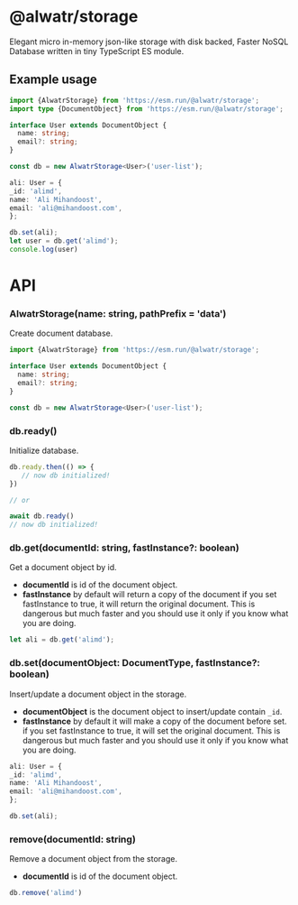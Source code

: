 # @alwatr/storage

Elegant micro in-memory json-like storage with disk backed, Faster NoSQL Database written in tiny TypeScript ES module.

## Example usage

```ts
import {AlwatrStorage} from 'https://esm.run/@alwatr/storage';
import type {DocumentObject} from 'https://esm.run/@alwatr/storage';

interface User extends DocumentObject {
  name: string;
  email?: string;
}

const db = new AlwatrStorage<User>('user-list');

ali: User = {
_id: 'alimd',
name: 'Ali Mihandoost',
email: 'ali@mihandoost.com',
};

db.set(ali);
let user = db.get('alimd');
console.log(user)
```

# API

### AlwatrStorage<T>(name: string, pathPrefix = 'data')

Create document database.

```ts
import {AlwatrStorage} from 'https://esm.run/@alwatr/storage';

interface User extends DocumentObject {
  name: string;
  email?: string;
}

const db = new AlwatrStorage<User>('user-list');
```

### db.ready()

Initialize database.

```ts
db.ready.then(() => {
   // now db initialized!
})

// or

await db.ready()
// now db initialized!
```

### db.get(documentId: string, fastInstance?: boolean)

Get a document object by id.

- **documentId** is id of the document object.
- **fastInstance** by default will return a copy of the document if you set fastInstance to true, it will return the original document. This is dangerous but much faster and you should use it only if you know what you are doing.

```ts
let ali = db.get('alimd');
```

### db.set(documentObject: DocumentType, fastInstance?: boolean)

Insert/update a document object in the storage.

- **documentObject** is the document object to insert/update contain `_id`.
- **fastInstance** by default it will make a copy of the document before set. if you set fastInstance to true, it will set the original document. This is dangerous but much faster and you should use it only if you know what you are doing.

```ts
ali: User = {
_id: 'alimd',
name: 'Ali Mihandoost',
email: 'ali@mihandoost.com',
};

db.set(ali);
```

### remove(documentId: string)

Remove a document object from the storage.

- **documentId** is id of the document object.

```ts
db.remove('alimd')
```